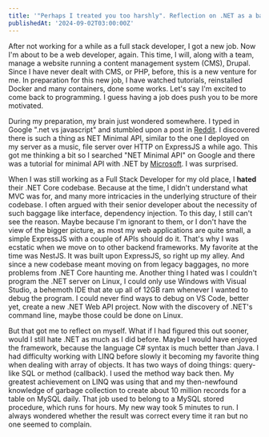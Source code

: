 ```yaml
---
title: '"Perhaps I treated you too harshly". Reflection on .NET as a back end framework'
publishedAt: '2024-09-02T03:00:00Z'
---
```

After not working for a while as a full stack developer, I got a new
job. Now I\'m about to be a web developer, again. This time, I will,
along with a team, manage a website running a content management system
(CMS), Drupal. Since I have never dealt with CMS, or PHP, before, this
is a new venture for me. In preparation for this new job, I have watched
tutorials, reinstalled Docker and many containers, done some works.
Let\'s say I\'m excited to come back to programming. I guess having a
job does push you to be more motivated.

During my preparation, my brain just wondered somewhere. I typed in
Google \".net vs javascript\" and stumbled upon a post in
[Reddit](https://www.blogger.com/). I discovered there is such a thing
as NET Minimal API, similar to the one I deployed on my server as a
music, file server over HTTP on ExpressJS a while ago. This got me
thinking a bit so I searched \"NET Minimal API\" on Google and there was
a tutorial for minimal API with .NET by
[Microsoft](https://www.blogger.com/). I was surprised.

When I was still working as a Full Stack Developer for my old place, I
**hated** their .NET Core codebase. Because at the time, I didn\'t
understand what MVC was for, and many more intricacies in the underlying
structure of their codebase. I often argued with their senior developer
about the necessity of such baggage like interface, dependency
injection. To this day, I still can\'t see the reason. Maybe because
I\'m ignorant to them, or I don\'t have the view of the bigger picture,
as most my web applications are quite small, a simple ExpressJS with a
couple of APIs should do it. That\'s why I was ecstatic when we move on
to other backend frameworks. My favorite at the time was NestJS. It was
built upon ExpressJS, so right up my alley. And since a new codebase
meant moving on from legacy baggages, no more problems from .NET Core
haunting me. Another thing I hated was I couldn\'t program the .NET
server on Linux, I could only use Windows with Visual Studio, a behemoth
IDE that ate up all of 12GB ram whenever I wanted to debug the program.
I could never find ways to debug on VS Code, better yet, create a new
.NET Web API project. Now with the discovery of .NET\'s command line,
maybe those could be done on Linux.

But that got me to reflect on myself. What if I had figured this out
sooner, would I still hate .NET as much as I did before. Maybe I would
have enjoyed the framework, because the language C\# syntax is much
better than Java. I had difficulty working with LINQ before slowly it
becoming my favorite thing when dealing with array of objects. It has
two ways of doing things: query-like SQL or method (callback). I used
the method way back then. My greatest achievement on LINQ was using that
and my then-newfound knowledge of garbage collection to create about 10
million records for a table on MySQL daily. That job used to belong to a
MySQL stored procedure, which runs for hours. My new way took 5 minutes
to run. I always wondered whether the result was correct every time it
ran but no one seemed to complain.

